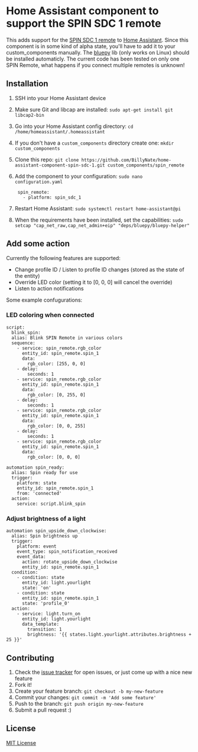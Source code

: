 # Home Assistant component to support the SPIN SDC 1 remote

This adds support for the [SPIN SDC 1 remote](http://spinremote.com) to [Home Assistant](http://home-assistant.io).
Since this component is in some kind of alpha state, you'll have to add it to your custom_components manually.
The [bluepy](https://github.com/IanHarvey/bluepy) lib (only works on Linux) should be installed automaticly.
The current code has been tested on only one SPIN Remote, what happens if you connect multiple remotes is unknown!

## Installation
1. SSH into your Home Assistant device
2. Make sure Git and libcap are installed: `sudo apt-get install git libcap2-bin`
3. Go into your Home Assistant config directory: `cd /home/homeassistant/.homeassistant`
4. If you don't have a `custom_components` directory create one: `mkdir custom_components`
5. Clone this repo: `git clone https://github.com/BillyNate/home-assistant-component-spin-sdc-1.git custom_components/spin_remote`
6. Add the component to your configuration: `sudo nano configuration.yaml`

        spin_remote:
          - platform: spin_sdc_1

7. Restart Home Assistant: `sudo systemctl restart home-assistant@pi`
8. When the requirements have been installed, set the capabilities: `sudo setcap "cap_net_raw,cap_net_admin+eip" "deps/bluepy/bluepy-helper"`

## Add some action

Currently the following features are supported:
- Change profile ID / Listen to profile ID changes (stored as the state of the entity)
- Override LED color (setting it to [0, 0, 0] will cancel the override)
- Listen to action notifications

Some example confugurations:

### LED coloring when connected

    script:
      blink_spin:
      alias: Blink SPIN Remote in various colors
      sequence:
        - service: spin_remote.rgb_color
          entity_id: spin_remote.spin_1
          data:
            rgb_color: [255, 0, 0]
        - delay:
            seconds: 1
        - service: spin_remote.rgb_color
          entity_id: spin_remote.spin_1
          data:
            rgb_color: [0, 255, 0]
        - delay:
            seconds: 1
        - service: spin_remote.rgb_color
          entity_id: spin_remote.spin_1
          data:
            rgb_color: [0, 0, 255]
        - delay:
            seconds: 1
        - service: spin_remote.rgb_color
          entity_id: spin_remote.spin_1
          data:
            rgb_color: [0, 0, 0]
    
    automation spin_ready:
      alias: Spin ready for use
      trigger:
        platform: state
        entity_id: spin_remote.spin_1
        from: 'connected'
      action:
        service: script.blink_spin

### Adjust brightness of a light

    automation spin_upside_down_clockwise:
      alias: Spin brightness up
      trigger:
        platform: event
        event_type: spin_notification_received
        event_data:
          action: rotate_upside_down_clockwise
          entity_id: spin_remote.spin_1
      condition:
        - condition: state
          entity_id: light.yourlight
          state: 'on'
        - condition: state
          entity_id: spin_remote.spin_1
          state: 'profile_0'
      action:
        - service: light.turn_on
          entity_id: light.yourlight
          data_template:
            transition: 1
            brightness: '{{ states.light.yourlight.attributes.brightness + 25 }}'

## Contributing
1. Check the [issue tracker](https://github.com/BillyNate/home-assistant-component-spin-sdc-1/issues) for open issues, or just come up with a nice new feature
2. Fork it!
3. Create your feature branch: `git checkout -b my-new-feature`
4. Commit your changes: `git commit -m 'Add some feature'`
5. Push to the branch: `git push origin my-new-feature`
6. Submit a pull request :)

## License
[MIT License](LICENSE)